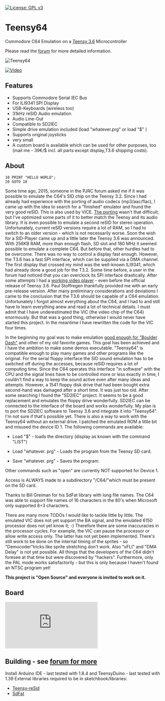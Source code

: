 [![License: GPL v3](https://img.shields.io/badge/License-GPL%20v3-blue.svg)](https://www.gnu.org/licenses/gpl-3.0)
# Teensy64
Commodore C64 Emulation on a [Teensy 3.6](https://www.pjrc.com/store/teensy36.html) Microcontroller

Please read the [forum](https://forum.pjrc.com/threads/46168-Commodore-C64-Emulation-on-a-Teensy-3-6-Microcontroller) for more detailed information.

![Teensy64](https://github.com/FrankBoesing/Teensy64/blob/master/extras/logo201707.png?raw=true)

[![Video](http://img.youtube.com/vi/CjijgL0VC6k/0.jpg)](https://www.youtube.com/watch?v=CjijgL0VC6k "C64 Emulation early demo")

Features
----------
- Supports Commodore Serial IEC Bus
- For ILI9341 SPI Display
- USB-Keyboards (wireless too)
- 31kHz reSID Audio emulation
- Audio Line-Out
- Compatible to SD2IEC
- Simple drive emulation included (load "whatever.prg" or load "$" )
- Supports original joysticks
- very small
- A custom board is available which can be used for other purposes, too (mail me - 39€/$ incl. all parts except display,T3.6 shipping costs).


About
----------

    10 PRINT "HELLO WORLD";    
    20 GOTO 10

Some time ago, 2015, someone in the PJRC forum asked me if it was possible to emulate the C64's SID chip on the Teensy 3.2. Since I had already had experience with the porting of audio codecs (mp3/aac/flac), I came up with the idea to search for a "finished" emulator and found the very good reSID. This is also used by VICE. [The porting](https://github.com/FrankBoesing/Teensy-reSID "Teensy-reSID") wasn't that difficult, but I've optimized some parts of it to better match the Teensy and its audio library. It is even possible to emulate a second reSID for stereo operation. Unfortunately, current reSID versions require a lot of RAM, so I had to switch to an older version - which is not necessarily worse. Soon the wish for a SID-Player came up and a little later the Teensy 3.6 was announced. With 256KB RAM, more than enough flash, SD slot and 180 MHz it seemed possible to emulate a complete C64. But before that, other hurdles had to be overcome. There was no way to control a display fast enough. However, the T3.6 has a fast SPI interface, which can be supplied via a DMA channel. The first display that crossed my mind was the well-known ILI9341, which had already done a good job for the T3.2. Some time before, a user in the forum had noticed that you can overclock its SPi interface drastically. After some attempts I had a [working video player](https://www.youtube.com/watch?v=lBLKsSEvWHM "Video Player") - even before the official release of Teensy 3.6. Paul Stoffregen thankfully provided me with an early pre-release version. 
After many preliminary considerations and deviations I came to the conclusion that the T3.6 should be capable of a C64 emulation.
Unfortunately I forgot almost everything about the C64, and I had to and still have to learn everything anew and read a lot of technical details. I must admit that I have underestimated the VIC (the video chip of the C64) enormously. But that was a good thing, otherwise I would never have started this project.
In the meantime I have rewritten the code for the VIC four times.

In the beginning my goal was to make emulation [good enough for "Boulder Dash"](https://www.youtube.com/watch?v=CjijgL0VC6k "early demo") and other of my old favorite games. This goal has been achieved and I have the ambition to make some demos executable.
"Teensy64" is compatible enough to play many games and other programs like the original. 
For the serial floppy interface the SID sound emulation has to be switched off during the accesses, because reSID requires a lot of computing time. Since the C64 operates this interface "in software" with the CPU and the signal lines have to be controlled more or less exactly in time, I couldn't find a way to keep the sound active even after many ideas and attempts.
However, a 1541 floppy disk drive that had been bought extra second-hand was damaged after a short time. It was just too old. After some searching I found the "SD2IEC" project. It seems to be a good replacement and emulates the floppy drive wonderfully. SD2IEC can be connected to the interface of the board and works wonderfully.
My plan is to port the SD2IEC software to Teensy 3.6 and integrate it into "Teensy64". I'm not sure if that's possible yet.
There is also a way to work with the Teensy64 without an external drive. I patched the emulated ROM a little bit and misused the device ID 1. The following commands are available:



- Load "$" - loads the directory (display as known with the command "LIST")


- Load "whatever. prg" - Loads the program from the Teensy SD card.


- Save "whatever. prg" - Saves the program.


Other commands such as "open" are currently NOT supported for Device 1.

Access is ALWAYS made to a subdirectory "/C64/"which must be present on the SD card.

Thanks to Bill Greiman for his SdFat library with long file names. The C64 was able to support file names of 16 characters in the 80's when Microsoft only supported 8+3 characters.

There are many more TODOs I would like to tackle little by little. The emulated VIC does not yet support the BA signal, and the emulated 6150 processor does not yet know it; -) Therefore there are some inaccuracies in the processor cycles. For example, the VIC can pause the processor or allow write access only. The latter has not yet been implemented. There's still work to be done on the internal timing of the sprites - so "Democoder"tricks like sprite stretching don't work. Also "xFLI" and "DMA Delay" is not yet possible. All things that the developers of the C64 didn't foresee at that time but were discovered by "hackers". Furthermore, only the PAL mode works satisfactorily - but this is only because I haven't found an NTSC program yet!

**This project is "Open Source" and everyone is invited to work on it.**



Board
----------
![Teensy64](https://forum.pjrc.com/attachment.php?attachmentid=10674&d=1495748304)


Building - see [forum for more](https://forum.pjrc.com/threads/46168-Commodore-C64-Emulation-on-a-Teensy-3-6-Microcontroller?p=152499&viewfull=1#post152499)
----------
Install Arduino IDE - last tested with 1.8.4 and TeensyDuino - last tested with 1.39
External libraries required to be in sketchbook/libraries:

- [Teensy-reSid](https://github.com/FrankBoesing/Teensy-reSID)
- [SdFat](https://github.com/greiman/SdFat)
